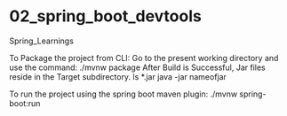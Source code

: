 # 02_spring_boot_devtools
Spring_Learnings

To Package the project from CLI:
Go to the present working directory and use the command:
./mvnw package
After Build is Successful, Jar files reside in the Target subdirectory.
ls *.jar
java -jar nameofjar

To run the project using the spring boot maven plugin:
./mvnw spring-boot:run
